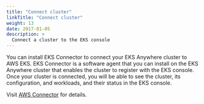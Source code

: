 ```yaml
---
title: "Connect cluster"
linkTitle: "Connect cluster"
weight: 13
date: 2017-01-05
description: >
  Connect a cluster to the EKS console
---
```


You can install EKS Connector to connect your EKS Anywhere cluster to AWS EKS.
EKS Connector is a software agent that you can install on the EKS Anywhere cluster that enables the cluster to register with the EKS console.
Once your cluster is connected, you will be able to see the cluster, its configuration, and workloads, and their status in the EKS console.

Visit [AWS Connector](https://docs.aws.amazon.com/eks/latest/userguide/aws-connector.html) for details.
